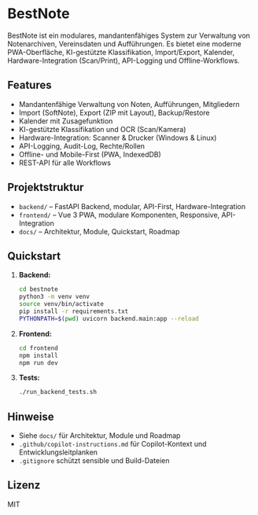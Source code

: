 # BestNote

BestNote ist ein modulares, mandantenfähiges System zur Verwaltung von Notenarchiven, Vereinsdaten und Aufführungen. Es bietet eine moderne PWA-Oberfläche, KI-gestützte Klassifikation, Import/Export, Kalender, Hardware-Integration (Scan/Print), API-Logging und Offline-Workflows.

## Features
- Mandantenfähige Verwaltung von Noten, Aufführungen, Mitgliedern
- Import (SoftNote), Export (ZIP mit Layout), Backup/Restore
- Kalender mit Zusagefunktion
- KI-gestützte Klassifikation und OCR (Scan/Kamera)
- Hardware-Integration: Scanner & Drucker (Windows & Linux)
- API-Logging, Audit-Log, Rechte/Rollen
- Offline- und Mobile-First (PWA, IndexedDB)
- REST-API für alle Workflows

## Projektstruktur
- `backend/` – FastAPI Backend, modular, API-First, Hardware-Integration
- `frontend/` – Vue 3 PWA, modulare Komponenten, Responsive, API-Integration
- `docs/` – Architektur, Module, Quickstart, Roadmap

## Quickstart
1. **Backend:**
   ```bash
   cd bestnote
   python3 -m venv venv
   source venv/bin/activate
   pip install -r requirements.txt
   PYTHONPATH=$(pwd) uvicorn backend.main:app --reload
   ```
2. **Frontend:**
   ```bash
   cd frontend
   npm install
   npm run dev
   ```
3. **Tests:**
   ```bash
   ./run_backend_tests.sh
   ```

## Hinweise
- Siehe `docs/` für Architektur, Module und Roadmap
- `.github/copilot-instructions.md` für Copilot-Kontext und Entwicklungsleitplanken
- `.gitignore` schützt sensible und Build-Dateien

## Lizenz
MIT
